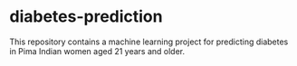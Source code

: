 # diabetes-prediction
This repository contains a machine learning project for predicting diabetes in Pima Indian women aged 21 years and older. 
